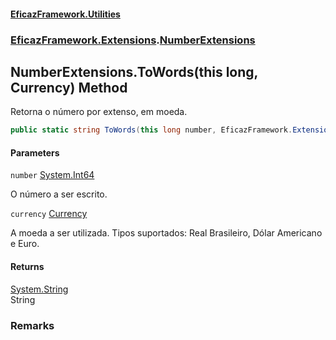 #### [EficazFramework.Utilities](EficazFrameworkUtilities.md 'EficazFramework Utilities')
### [EficazFramework.Extensions](EficazFrameworkUtilities.md#EficazFramework.Extensions 'EficazFramework.Extensions').[NumberExtensions](EficazFramework.Extensions/NumberExtensions.md 'EficazFramework.Extensions.NumberExtensions')

## NumberExtensions.ToWords(this long, Currency) Method

Retorna o número por extenso, em moeda.

```csharp
public static string ToWords(this long number, EficazFramework.Extensions.NumberExtensions.Currency currency);
```
#### Parameters

<a name='EficazFramework.Extensions.NumberExtensions.ToWords(thislong,EficazFramework.Extensions.NumberExtensions.Currency).number'></a>

`number` [System.Int64](https://docs.microsoft.com/en-us/dotnet/api/System.Int64 'System.Int64')

O número a ser escrito.

<a name='EficazFramework.Extensions.NumberExtensions.ToWords(thislong,EficazFramework.Extensions.NumberExtensions.Currency).currency'></a>

`currency` [Currency](EficazFramework.Extensions/NumberExtensions/Currency.md 'EficazFramework.Extensions.NumberExtensions.Currency')

A moeda a ser utilizada. Tipos suportados: Real Brasileiro, Dólar Americano e Euro.

#### Returns
[System.String](https://docs.microsoft.com/en-us/dotnet/api/System.String 'System.String')  
String

### Remarks